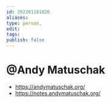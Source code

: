 ```yaml
---
id: 202201181826
aliases:
type: person,
edit: 
tags: 
publish: false
---
```

# @Andy Matuschak

- https://andymatuschak.org/
- https://notes.andymatuschak.org/
